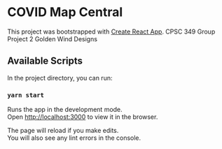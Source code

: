 # COVID Map Central

This project was bootstrapped with [Create React App](https://github.com/facebook/create-react-app).
CPSC 349 Group Project 2 
Golden Wind Designs

## Available Scripts

In the project directory, you can run:

### `yarn start`

Runs the app in the development mode.\
Open [http://localhost:3000](http://localhost:3000) to view it in the browser.

The page will reload if you make edits.\
You will also see any lint errors in the console.

